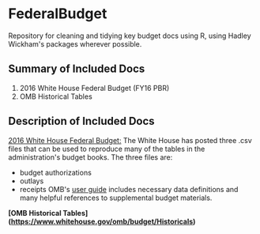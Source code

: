 # FederalBudget
Repository for cleaning and tidying key budget docs using R, using Hadley Wickham's packages wherever possible.

## Summary of Included Docs
1. 2016 White House Federal Budget (FY16 PBR)
2. OMB Historical Tables

## Description of Included Docs
[2016 White House Federal Budget:](https://github.com/WhiteHouse/2016-budget-data) The White House has posted three .csv files that can be used to reproduce many of the tables in the administration's budget books. The three files are:
* budget authorizations
* outlays
* receipts
OMB's [user guide](https://github.com/WhiteHouse/2016-budget-data/blob/master/USER_GUIDE.md) includes necessary data definitions and many helpful references to supplemental budget materials. 


**[OMB Historical Tables] (https://www.whitehouse.gov/omb/budget/Historicals)**
